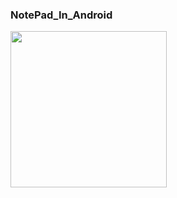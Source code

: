 ### NotePad_In_Android
<img src="https://user-images.githubusercontent.com/38128234/57751823-967f2400-7704-11e9-95c3-5b433b599300.png" height="250px" width="250px">
